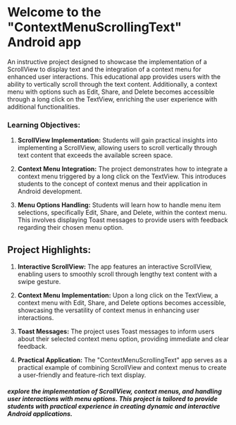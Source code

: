 # Welcome to the "ContextMenuScrollingText" Android app 
An instructive project designed to showcase the implementation of a ScrollView to display text and the integration of a context menu for enhanced user interactions. This educational app provides users with the ability to vertically scroll through the text content. Additionally, a context menu with options such as Edit, Share, and Delete becomes accessible through a long click on the TextView, enriching the user experience with additional functionalities.

### Learning Objectives:

1. **ScrollView Implementation:** Students will gain practical insights into implementing a ScrollView, allowing users to scroll vertically through text content that exceeds the available screen space.

2. **Context Menu Integration:** The project demonstrates how to integrate a context menu triggered by a long click on the TextView. This introduces students to the concept of context menus and their application in Android development.

3. **Menu Options Handling:** Students will learn how to handle menu item selections, specifically Edit, Share, and Delete, within the context menu. This involves displaying Toast messages to provide users with feedback regarding their chosen menu option.

## Project Highlights:

1. **Interactive ScrollView:** The app features an interactive ScrollView, enabling users to smoothly scroll through lengthy text content with a swipe gesture.

2. **Context Menu Implementation:** Upon a long click on the TextView, a context menu with Edit, Share, and Delete options becomes accessible, showcasing the versatility of context menus in enhancing user interactions.

3. **Toast Messages:** The project uses Toast messages to inform users about their selected context menu option, providing immediate and clear feedback.

4. **Practical Application:** The "ContextMenuScrollingText" app serves as a practical example of combining ScrollView and context menus to create a user-friendly and feature-rich text display.

##### explore the implementation of ScrollView, context menus, and handling user interactions with menu options. This project is tailored to provide students with practical experience in creating dynamic and interactive Android applications.